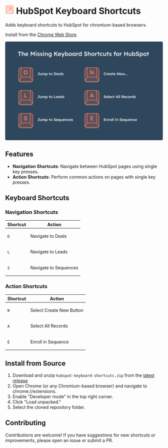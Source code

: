 # <img src="./icons/icon-noborder.svg" alt="HubSpot Keyboard Shortcuts" style="height:1em;"> HubSpot Keyboard Shortcuts

Adds keyboard shortcuts to HubSpot for chromium-based browsers.

Install from the [Chrome Web Store](https://chromewebstore.google.com/detail/hubspot-keyboard-shortcut/khnbcanbcolodegbjmmbfnmbgnlnjcce).

![Promo](./images/promo.png)

## Features

- **Navigation Shortcuts**: Navigate between HubSpot pages using single key presses.
- **Action Shortcuts**: Perform common actions on pages with single key presses.

## Keyboard Shortcuts

### <p>Navigation Shortcuts</p>

| Shortcut | Action |
| --- | --- |
| `D` | <p>Navigate to Deals</p> |
| `L` | <p>Navigate to Leads</p> |
| `S` | <p>Navigate to Sequences</p> |

### <p>Action Shortcuts</p>

| Shortcut | Action |
| --- | --- |
| `N` | <p>Select Create New Button</p> |
| `A` | <p>Select All Records</p> |
| `E` | <p>Enroll in Sequence</p> |

## Install from Source

1. Download and unzip `hubspot-keyboard-shortcuts.zip` from the [latest release](https://github.com/archiewood/hubspot-shortcuts/releases)
2. Open Chrome (or any Chromium-based browser) and navigate to chrome://extensions.
3. Enable "Developer mode" in the top right corner.
4. Click "Load unpacked."
5. Select the cloned repository folder.

## Contributing

Contributions are welcome! If you have suggestions for new shortcuts or improvements, please open an issue or submit a PR.
